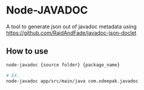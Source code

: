 # Node-JAVADOC

A tool to generate json out of javadoc metadata using https://github.com/RaidAndFade/javadoc-json-doclet

## How to use

```bash
node-javadoc {source folder} {package_name}

# EX.
node-javadoc app/src/main/java com.xdeepak.javadoc

```
